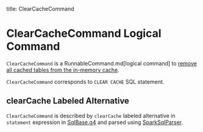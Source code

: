 title: ClearCacheCommand

# ClearCacheCommand Logical Command

`ClearCacheCommand` is a RunnableCommand.md[logical command] to [remove all cached tables from the in-memory cache](../Catalog.md#clearCache).

`ClearCacheCommand` corresponds to `CLEAR CACHE` SQL statement.

## clearCache Labeled Alternative

`ClearCacheCommand` is described by `clearCache` labeled alternative in `statement` expression in [SqlBase.g4](../sql/AstBuilder.md#grammar) and parsed using [SparkSqlParser](../sql/SparkSqlParser.md).
